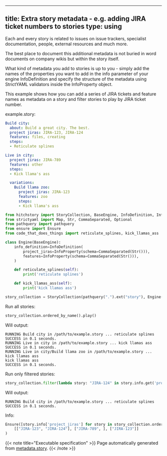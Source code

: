 
---
title: Extra story metadata - e.g. adding JIRA ticket numbers to stories
type: using
---



Each and every story is related to issues on issue trackers,
specialist documentation, people, external resources and much more.

The best place to document this additional metadata is not buried in
word documents on company wikis but within the story itself.

What kind of metadata you add to stories is up to you -
simply add the names of the properties you want to add
in the info parameter of your engine InfoDefinition and
specify the structure of the metadata using StrictYAML
validators inside the InfoProperty object.

This example shows how you can add a series of JIRA tickets
and feature names as metadata on a story and filter stories
to play by JIRA ticket number.




example.story:

```yaml
Build city:
  about: Build a great city. The best.
  project jiras: JIRA-123, JIRA-124
  features: files, creating
  steps:
  - Reticulate splines

Live in city:
  project jiras: JIRA-789
  features: other
  steps:
  - Kick llama's ass

  variations:
    Build llama zoo:
      project jiras: JIRA-123
      features: zoo
      steps:
      - Kick llama's ass

```












```python
from hitchstory import StoryCollection, BaseEngine, InfoDefinition, InfoProperty
from strictyaml import Map, Str, CommaSeparated, Optional
from pathquery import pathquery
from ensure import Ensure
from code_that_does_things import reticulate_splines, kick_llamas_ass

class Engine(BaseEngine):
    info_definition=InfoDefinition(
        project_jiras=InfoProperty(schema=CommaSeparated(Str())),
        features=InfoProperty(schema=CommaSeparated(Str())),
    )

    def reticulate_splines(self):
        print('reticulate splines')

    def kick_llamas_ass(self):
        print('kick llamas ass')

story_collection = StoryCollection(pathquery(".").ext("story"), Engine())

```




Run all stories:




```python
story_collection.ordered_by_name().play()
```

Will output:
```
RUNNING Build city in /path/to/example.story ... reticulate splines
SUCCESS in 0.1 seconds.
RUNNING Live in city in /path/to/example.story ... kick llamas ass
SUCCESS in 0.1 seconds.
RUNNING Live in city/Build llama zoo in /path/to/example.story ... kick llamas ass
kick llamas ass
SUCCESS in 0.1 seconds.
```






Run only filtered stories:




```python
story_collection.filter(lambda story: "JIRA-124" in story.info.get('project_jiras')).ordered_by_name().play()

```

Will output:
```
RUNNING Build city in /path/to/example.story ... reticulate splines
SUCCESS in 0.1 seconds.
```






Info:




```python
Ensure([story.info['project_jiras'] for story in story_collection.ordered_by_name()]).equals(
    [["JIRA-123", "JIRA-124"], ["JIRA-789", ], ["JIRA-123"]]
)

```










{{< note title="Executable specification" >}}
Page automatically generated from <a href="https://github.com/hitchdev/hitchstory/blob/master/hitch/metadata.story">metadata.story</a>.
{{< /note >}}
